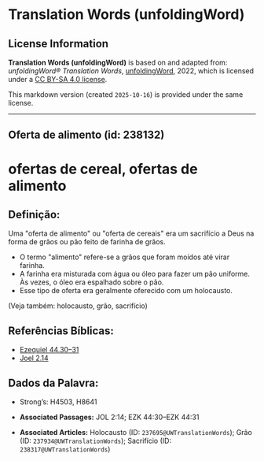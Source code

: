 # Translation Words (unfoldingWord)

## License Information

**Translation Words (unfoldingWord)** is based on and adapted from: _unfoldingWord® Translation Words_, [unfoldingWord](https://unfoldingword.org/utw), 2022, which is licensed under a [CC BY-SA 4.0 license](https://creativecommons.org/licenses/by-sa/4.0/legalcode.en).

This markdown version (created `2025-10-16`) is provided under the same license.



--------------------------------

## Oferta de alimento (id: 238132)

ofertas de cereal, ofertas de alimento
======================================

Definição:
----------

Uma "oferta de alimento" ou "oferta de cereais" era um sacrifício a Deus na forma de grãos ou pão feito de farinha de grãos.

* O termo "alimento" refere\-se a grãos que foram moídos até virar farinha.
* A farinha era misturada com água ou óleo para fazer um pão uniforme. Às vezes, o óleo era espalhado sobre o pão.
* Esse tipo de oferta era geralmente oferecido com um holocausto.

(Veja também: holocausto, grão, sacrifício)

Referências Bíblicas:
---------------------

* [Ezequiel 44\.30–31](https://ref.ly/Ezek44:30-Ezek44:31)
* [Joel 2\.14](https://ref.ly/Joel2:14)

Dados da Palavra:
-----------------

* Strong’s: H4503, H8641

* **Associated Passages:** JOL 2:14; EZK 44:30–EZK 44:31
* **Associated Articles:** Holocausto (ID: `237695@UWTranslationWords`); Grão (ID: `237934@UWTranslationWords`); Sacrifício (ID: `238317@UWTranslationWords`)

